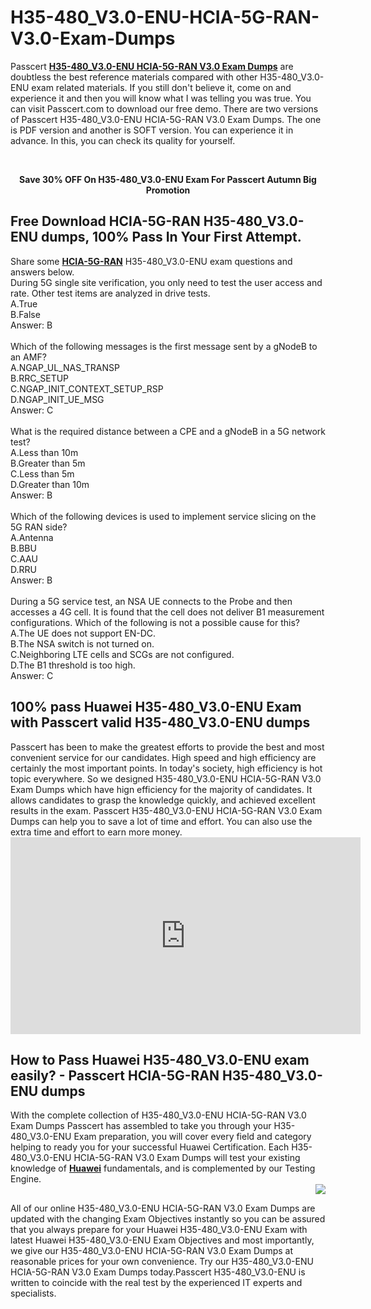 # H35-480_V3.0-ENU-HCIA-5G-RAN-V3.0-Exam-Dumps
<p>
	Passcert&nbsp;<a href="https://www.passcert.com/H35-480_V3.0-ENU.html" target="_blank"><strong>H35-480_V3.0-ENU HCIA-5G-RAN V3.0 Exam Dumps</strong></a>&nbsp;are doubtless the best reference materials compared with other H35-480_V3.0-ENU exam related materials. If you still don't believe it, come on and experience it and then you will know what I was telling you was true. You can visit Passcert.com to download our free demo. There are two versions of Passcert H35-480_V3.0-ENU HCIA-5G-RAN V3.0 Exam Dumps. The one is PDF version and another is SOFT version. You can experience it in advance. In this, you can check its quality for yourself.
</p>
<div style="text-align:center;">
	<a href="https://www.passcert.com/promotion.asp" target="_blank"><img src="https://www.passcert.com/t/pc-com/images/banner/cf33155e9c7a46a9bff0e3eb36ea9fae.jpg" alt="" /></a><br />
</div>
<br />
<p style="text-align:center;">
	<strong>Save 30% OFF On H35-480_V3.0-ENU Exam For Passcert Autumn Big Promotion</strong> 
</p>
<h2 style="white-space:normal;">
	Free Download HCIA-5G-RAN H35-480_V3.0-ENU dumps, 100% Pass In Your First Attempt.
</h2>
Share some <a href="https://www.passcert.com/HCIA-5G-RAN.html" target="_blank"><strong>HCIA-5G-RAN</strong></a> H35-480_V3.0-ENU exam questions and answers below.<br />
During 5G single site verification, you only need to test the user access and rate. Other test items are analyzed in drive tests. <br />
A.True <br />
B.False <br />
Answer: B<br />
<br />
Which of the following messages is the first message sent by a gNodeB to an AMF? <br />
A.NGAP_UL_NAS_TRANSP <br />
B.RRC_SETUP <br />
C.NGAP_INIT_CONTEXT_SETUP_RSP <br />
D.NGAP_INIT_UE_MSG <br />
Answer: C<br />
<br />
What is the required distance between a CPE and a gNodeB in a 5G network test? <br />
A.Less than 10m <br />
B.Greater than 5m <br />
C.Less than 5m <br />
D.Greater than 10m <br />
Answer: B<br />
<br />
Which of the following devices is used to implement service slicing on the 5G RAN side? <br />
A.Antenna <br />
B.BBU <br />
C.AAU <br />
D.RRU <br />
Answer: B<br />
<br />
During a 5G service test, an NSA UE connects to the Probe and then accesses a 4G cell. It is found that the cell does not deliver B1 measurement configurations. Which of the following is not a possible cause for this? <br />
A.The UE does not support EN-DC. <br />
B.The NSA switch is not turned on. <br />
C.Neighboring LTE cells and SCGs are not configured. <br />
D.The B1 threshold is too high. <br />
Answer: C<br />
<h2>
	100% pass Huawei H35-480_V3.0-ENU Exam with Passcert valid H35-480_V3.0-ENU dumps
</h2>
Passcert has been to make the greatest efforts to provide the best and most convenient service for our candidates. High speed and high efficiency are certainly the most important points. In today's society, high efficiency is hot topic everywhere. So we designed H35-480_V3.0-ENU HCIA-5G-RAN V3.0 Exam Dumps which have hign efficiency for the majority of candidates. It allows candidates to grasp the knowledge quickly, and achieved excellent results in the exam. Passcert H35-480_V3.0-ENU HCIA-5G-RAN V3.0 Exam Dumps can help you to save a lot of time and effort. You can also use the extra time and effort to earn more money.<br />
<div style="text-align:center;">
	<iframe width="560" height="315" src="https://www.youtube.com/embed/qM-Z-PjvKsg" title="YouTube video player" frameborder="0" allow="accelerometer; autoplay; clipboard-write; encrypted-media; gyroscope; picture-in-picture" allowfullscreen="">
	</iframe>
</div>
<h2>
	How to Pass Huawei H35-480_V3.0-ENU exam easily? - Passcert HCIA-5G-RAN H35-480_V3.0-ENU dumps
</h2>
With the complete collection of H35-480_V3.0-ENU HCIA-5G-RAN V3.0 Exam Dumps Passcert has assembled to take you through your H35-480_V3.0-ENU Exam preparation, you will cover every field and category helping to ready you for your successful Huawei Certification. Each H35-480_V3.0-ENU HCIA-5G-RAN V3.0 Exam Dumps will test your existing knowledge of <a href="https://www.passcert.com/Huawei.html" target="_blank"><strong>Huawei</strong></a> fundamentals, and is complemented by our Testing Engine.<br />
<a href="https://www.passcert.com/Cart.aspx?pdo=add&amp;code=H35-480_V3.0-ENU"><img src="http://www.itexamshare.com/wp-content/uploads/2014/05/add-to-cart.jpg" align="right" /></a> 
<h2>
</h2>
<span style="white-space:normal;">All of our online H35-480_V3.0-ENU HCIA-5G-RAN V3.0 Exam Dumps are updated with the changing Exam Objectives instantly so you can be assured that you always prepare for your Huawei H35-480_V3.0-ENU Exam with latest Huawei H35-480_V3.0-ENU Exam Objectives and most importantly, we give our H35-480_V3.0-ENU HCIA-5G-RAN V3.0 Exam Dumps at reasonable prices for your own convenience. Try our H35-480_V3.0-ENU HCIA-5G-RAN V3.0 Exam Dumps today.Passcert H35-480_V3.0-ENU is written to coincide with the real test by the experienced IT experts and specialists.</span>

